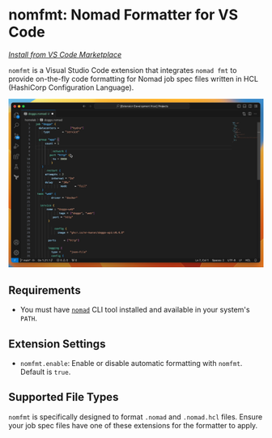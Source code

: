 # nomfmt: Nomad Formatter for VS Code

_[Install from VS Code Marketplace](https://marketplace.visualstudio.com/items?itemName=mrkaran.nomfmt)_

`nomfmt` is a Visual Studio Code extension that integrates `nomad fmt` to provide on-the-fly code formatting for Nomad job spec files written in HCL (HashiCorp Configuration Language).

![Formatting in action](images/nomfmt-demo.gif)

## Requirements

- You must have [`nomad`](https://developer.hashicorp.com/nomad/docs/install) CLI tool installed and available in your system's `PATH`.

## Extension Settings

- `nomfmt.enable`: Enable or disable automatic formatting with `nomfmt`. Default is `true`.

## Supported File Types

`nomfmt` is specifically designed to format `.nomad` and `.nomad.hcl` files. Ensure your job spec files have one of these extensions for the formatter to apply.
